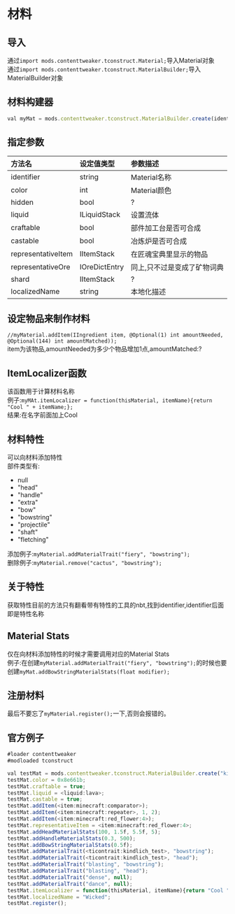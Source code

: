 # 材料  

## 导入
通过`import mods.contenttweaker.tconstruct.Material;`导入Material对象  
通过`import mods.contenttweaker.tconstruct.MaterialBuilder;`导入MaterialBuilder对象

## 材料构建器

```javascript
val myMat = mods.contenttweaker.tconstruct.MaterialBuilder.create(identifier);
```

## 指定参数
| 方法名 | 设定值类型 | 参数描述 |
| :--- | :--- | :--- |
| identifier | string | Material名称 |
| color | int | Material颜色 |
| hidden | bool | ? |
| liquid | ILiquidStack | 设置流体 |
| craftable | bool | 部件加工台是否可合成 |
| castable | bool | 冶炼炉是否可合成 |
| representativeItem | IItemStack | 在匠魂宝典里显示的物品 |
| representativeOre | IOreDictEntry | 同上,只不过是变成了矿物词典 |
| shard | 	IItemStack | ? |
| localizedName | string | 本地化描述 |

## 设定物品来制作材料
`//myMaterial.addItem(IIngredient item, @Optional(1) int amountNeeded, @Optional(144) int amountMatched));`  
item为该物品,amountNeeded为多少个物品增加1点,amountMatched:?

## ItemLocalizer函数
该函数用于计算材料名称  
例子:`myMAt.itemLocalizer = function(thisMaterial, itemName){return "Cool " + itemName;};`  
结果:在名字前面加上Cool  

## 材料特性
可以向材料添加特性  
部件类型有:  
 * null  
 * "head"  
 * "handle"  
 * "extra"  
 * "bow"  
 * "bowstring"  
 * "projectile"  
 * "shaft"  
 * "fletching"
 
添加例子:`myMaterial.addMaterialTrait("fiery", "bowstring");`  
删除例子:`myMaterial.remove("cactus", "bowstring");`

## 关于特性
获取特性目前的方法只有翻看带有特性的工具的nbt,找到identifier,identifier后面即是特性名称

## Material Stats
仅在向材料添加特性的时候才需要调用对应的Material Stats  
例子:在创建`myMaterial.addMaterialTrait("fiery", "bowstring");`的时候也要创建`myMat.addBowStringMaterialStats(float modifier);`  

## 注册材料
最后不要忘了`myMaterial.register();`一下,否则会报错的。

## 官方例子
```javascript
#loader contenttweaker
#modloaded tconstruct

val testMat = mods.contenttweaker.tconstruct.MaterialBuilder.create("kindlich_mat");
testMat.color = 0x8e661b;
testMat.craftable = true;
testMat.liquid = <liquid:lava>;
testMat.castable = true;
testMat.addItem(<item:minecraft:comparator>);
testMat.addItem(<item:minecraft:repeater>, 1, 2);
testMat.addItem(<item:minecraft:red_flower:4>);
testMat.representativeItem = <item:minecraft:red_flower:4>;
testMat.addHeadMaterialStats(100, 1.5f, 5.5f, 5);
testMat.addHandleMaterialStats(0.3, 500);
testMat.addBowStringMaterialStats(0.5f);
testMat.addMaterialTrait(<ticontrait:kindlich_test>, "bowstring");
testMat.addMaterialTrait(<ticontrait:kindlich_test>, "head");
testMat.addMaterialTrait("blasting", "bowstring");
testMat.addMaterialTrait("blasting", "head");
testMat.addMaterialTrait("dense", null);
testMat.addMaterialTrait("dance", null);
testMat.itemLocalizer = function(thisMaterial, itemName){return "Cool " + itemName;};
testMat.localizedName = "Wicked";
testMat.register();
```
